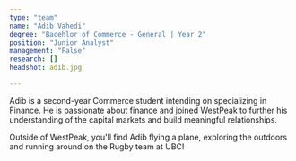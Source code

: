 ```yaml
---
type: "team"
name: "Adib Vahedi"
degree: "Bacehlor of Commerce - General | Year 2"
position: "Junior Analyst"
management: "False"
research: []
headshot: adib.jpg

---
```


Adib is a second-year Commerce student intending on specializing in Finance. He is passionate about finance and joined WestPeak to further his understanding of the capital markets and build meaningful relationships.

Outside of WestPeak, you'll find Adib flying a plane, exploring the outdoors and running around on the Rugby team at UBC!
